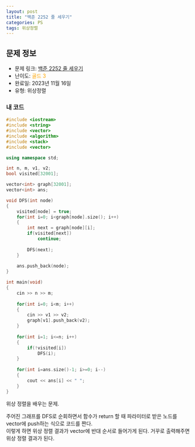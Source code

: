 ```yaml
---
layout: post
title: "백준 2252 줄 세우기"
categories: PS
tags: 위상정렬
---
```


## 문제 정보
- 문제 링크: [백준 2252 줄 세우기](https://www.acmicpc.net/problem/2252)
- 난이도: <span style="color:#FFA500">골드 3</span>
- 완료일: 2023년 11월 16일
- 유형: 위상정렬

### 내 코드

```C++
#include <iostream>
#include <string>
#include <vector>
#include <algorithm>
#include <stack>
#include <vector>

using namespace std;

int n, m, v1, v2;
bool visited[32001];

vector<int> graph[32001];
vector<int> ans;

void DFS(int node)
{
	visited[node] = true;
	for(int i=0; i<graph[node].size(); i++)
	{
		int next = graph[node][i];
		if(visited[next])
			continue;
		
		DFS(next);
	}
	
	ans.push_back(node);
}

int main(void)
{
	cin >> n >> m;
	
	for(int i=0; i<m; i++)
	{
		cin >> v1 >> v2;
		graph[v1].push_back(v2);
	}
	
	for(int i=1; i<=n; i++)
	{
		if(!visited[i])
			DFS(i);
	}
	
	for(int i=ans.size()-1; i>=0; i--)
	{
		cout << ans[i] << " ";
	}
} 
```

위상 정렬을 배우는 문제.

주어진 그래프를 DFS로 순회하면서 함수가 return 할 때 파라미터로 받은 노드를 vector에 push하는 식으로 코드를 짠다.  
이렇게 하면 위상 정렬 결과가 vector에 반대 순서로 들어가게 된다. 거꾸로 출력해주면 위상 정렬 결과가 된다.  

